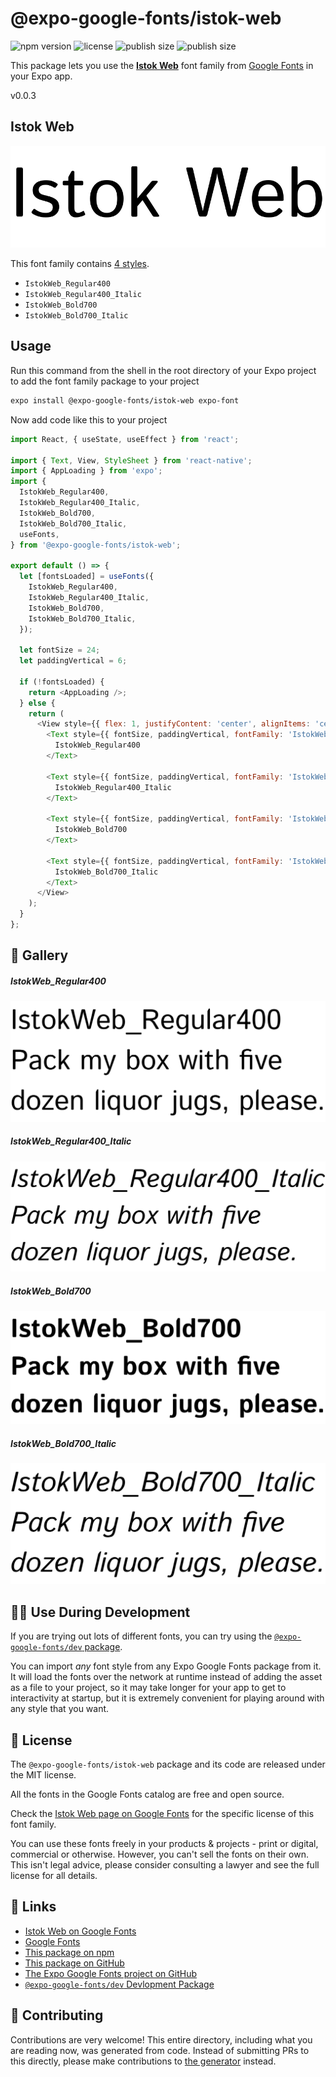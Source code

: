# @expo-google-fonts/istok-web

![npm version](https://flat.badgen.net/npm/v/@expo-google-fonts/istok-web)
![license](https://flat.badgen.net/github/license/expo/google-fonts)
![publish size](https://flat.badgen.net/packagephobia/install/@expo-google-fonts/istok-web)
![publish size](https://flat.badgen.net/packagephobia/publish/@expo-google-fonts/istok-web)

This package lets you use the [**Istok Web**](https://fonts.google.com/specimen/Istok+Web) font family from [Google Fonts](https://fonts.google.com/) in your Expo app.

v0.0.3

## Istok Web

![Istok Web](./font-family.png)

This font family contains [4 styles](#-gallery).

- `IstokWeb_Regular400`
- `IstokWeb_Regular400_Italic`
- `IstokWeb_Bold700`
- `IstokWeb_Bold700_Italic`

## Usage

Run this command from the shell in the root directory of your Expo project to add the font family package to your project
```sh
expo install @expo-google-fonts/istok-web expo-font
```

Now add code like this to your project
```js
import React, { useState, useEffect } from 'react';

import { Text, View, StyleSheet } from 'react-native';
import { AppLoading } from 'expo';
import {
  IstokWeb_Regular400,
  IstokWeb_Regular400_Italic,
  IstokWeb_Bold700,
  IstokWeb_Bold700_Italic,
  useFonts,
} from '@expo-google-fonts/istok-web';

export default () => {
  let [fontsLoaded] = useFonts({
    IstokWeb_Regular400,
    IstokWeb_Regular400_Italic,
    IstokWeb_Bold700,
    IstokWeb_Bold700_Italic,
  });

  let fontSize = 24;
  let paddingVertical = 6;

  if (!fontsLoaded) {
    return <AppLoading />;
  } else {
    return (
      <View style={{ flex: 1, justifyContent: 'center', alignItems: 'center' }}>
        <Text style={{ fontSize, paddingVertical, fontFamily: 'IstokWeb_Regular400' }}>
          IstokWeb_Regular400
        </Text>

        <Text style={{ fontSize, paddingVertical, fontFamily: 'IstokWeb_Regular400_Italic' }}>
          IstokWeb_Regular400_Italic
        </Text>

        <Text style={{ fontSize, paddingVertical, fontFamily: 'IstokWeb_Bold700' }}>
          IstokWeb_Bold700
        </Text>

        <Text style={{ fontSize, paddingVertical, fontFamily: 'IstokWeb_Bold700_Italic' }}>
          IstokWeb_Bold700_Italic
        </Text>
      </View>
    );
  }
};

```

## 🔡 Gallery

##### IstokWeb_Regular400
![IstokWeb_Regular400](./69f0e211d11c1acf74b2c9076af79b8c4437700758d0282acf48674ef128953a.ttf.png)

##### IstokWeb_Regular400_Italic
![IstokWeb_Regular400_Italic](./05eee5ff9d276f82970504c5e15e6097ae58262e043f86c6620a18611cdcf94e.ttf.png)

##### IstokWeb_Bold700
![IstokWeb_Bold700](./000e33f7e7a72f87087ee83ef75edf7993294fc065f5f8e52ae6ca1c90c7517f.ttf.png)

##### IstokWeb_Bold700_Italic
![IstokWeb_Bold700_Italic](./c19d7189ef0fb5066351d3851d3a386722d97b98c62fc344ffce8f4f1889512a.ttf.png)


## 👩‍💻 Use During Development

If you are trying out lots of different fonts, you can try using the [`@expo-google-fonts/dev` package](https://github.com/expo/google-fonts/tree/master/font-packages/dev#readme).

You can import *any* font style from any Expo Google Fonts package from it. It will load the fonts
over the network at runtime instead of adding the asset as a file to your project, so it may take longer
for your app to get to interactivity at startup, but it is extremely convenient
for playing around with any style that you want.

## 📖 License

The `@expo-google-fonts/istok-web` package and its code are released under the MIT license.

All the fonts in the Google Fonts catalog are free and open source.

Check the [Istok Web page on Google Fonts](https://fonts.google.com/specimen/Istok+Web) for the specific license of this font family.

You can use these fonts freely in your products & projects - print or digital, commercial or otherwise. However, you can't sell the fonts on their own. This isn't legal advice, please consider consulting a lawyer and see the full license for all details.

## 🔗 Links

- [Istok Web on Google Fonts](https://fonts.google.com/specimen/Istok+Web)
- [Google Fonts](https://fonts.google.com/)
- [This package on npm](https://www.npmjs.com/package/@expo-google-fonts/istok-web)
- [This package on GitHub](https://github.com/expo/google-fonts/tree/master/font-packages/istok-web)
- [The Expo Google Fonts project on GitHub](https://github.com/expo/google-fonts)
- [`@expo-google-fonts/dev` Devlopment Package](https://github.com/expo/google-fonts/tree/master/font-packages/dev)


## 🤝 Contributing

Contributions are very welcome! This entire directory, including what you are reading now, was generated from code. Instead of submitting PRs to this directly, please make contributions to [the generator](https://github.com/expo/google-fonts/tree/master/packages/generator) instead.
